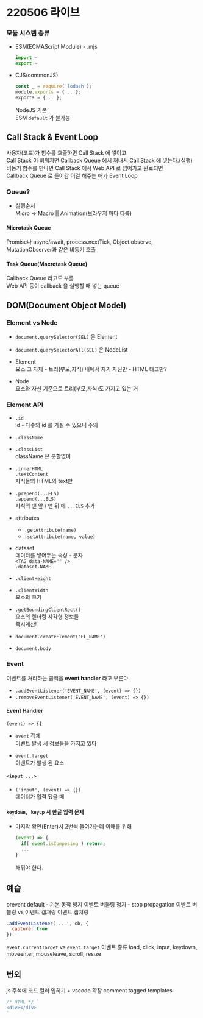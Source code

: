 # 220506 라이브

### 모듈 시스템 종류
- ESM(ECMAScript Module) - .mjs
  ```js
  import ~
  export ~
  ```

- CJS(commonJS)
  ```js
  const _ = require('lodash');
  module.exports = { .. };
  exports = { .. };
  ```  
  NodeJS 기본  
  ESM `default` 가 불가능

## Call Stack & Event Loop
사용자(코드)가 함수를 호출하면 Call Stack 에 쌓이고  
Call Stack 이 비워지면 Callback Queue 에서 꺼내서 Call Stack 에 넣는다.(실행)  
비동기 함수를 만나면 Call Stack 에서 Web API 로 넘어가고 완료되면  
Callback Queue 로 들어감
이걸 해주는 애가 Event Loop

### Queue?
- 실행순서  
  Micro => Macro || Animation(브라우저 마다 다름)

#### Microtask Queue
Promise나 async/await, process.nextTick, Object.observe, MutationObserver과 같은 비동기 호출

#### Task Queue(Macrotask Queue)
Callback Queue 라고도 부름  
Web API 등이 callback 을 실행할 때 넣는 queue  


## DOM(Document Object Model)

### Element vs Node
- `document.querySelector(SEL)` 은 Element
- `document.querySelectorAll(SEL)` 은 NodeList

- Element  
  요소 그 자체 - 트리(부모,자식) 내에서 자기 자신만 - HTML 태그만?
- Node  
  요소와 자신 기준으로 트리(부모,자식)도 가지고 있는 거


### Element API
- `.id`  
  id - 다수의 id 를 가질 수 있으니 주의
  
- `.className`
- `.classList`  
  className 은 분할없이  

- `.innerHTML`  
  `.textContent`  
  자식들의 HTML와 text만

- `.prepend(...ELS)`  
  `.append(...ELS)`  
  자식의 맨 앞 / 맨 뒤 에 `...ELS` 추가
  
- attributes
  - `.getAttribute(name)`
  - `.setAttribute(name, value)`

- dataset  
  데이터를 넣어두는 속성 - 문자  
  `<TAG data-NAME="" />`  
  `.dataset.NAME`

- `.clientHeight`  
- `.clientWidth`  
  요소의 크기

- `.getBoundingClientRect()`  
  요소의 렌더링 사각형 정보들  
  즉시계산!

- `document.createElement('EL_NAME')`

- `document.body`


### Event
이벤트를 처리하는 콜백을 **event handler** 라고 부른다  
- `.addEventListener('EVENT_NAME', (event) => {})`
- `.removeEventListener('EVENT_NAME', (event) => {})`

#### Event Handler
`(event) => {}`  
- `event` 객체  
  이벤트 발생 시 정보들을 가지고 있다

- `event.target`  
  이벤트가 발생 된 요소

#### `<input ...>`
- `('input', (event) => {})`  
  데이터가 입력 됐을 때

#### `keydown, keyup` 시 한글 입력 문제
- 마지막 확인(Enter)시 2번씩 들어가는데 이때를 위해  
  ```js
  (event) => {
    if( event.isComposing ) return;
    ...
  }
  ```  
  해둬야 한다.


## 예습
prevent default - 기본 동작 방지
이벤트 버블링 정지 - stop propagation
이벤트 버블링 vs 이벤트 캡처링
이벤트 캡처링
```js
.addEventListener('...', cb, {
  capture: true
})
```
`event.currentTarget` vs `event.target`
이벤트 종류
load, click, input, keydown, moveenter, mouseleave, scroll, resize

## 번외
js 주석에 코드 컬러 입히기 + vscode 확장 comment tagged templates
```js
/* HTML */ `
<div></div>
`
```

